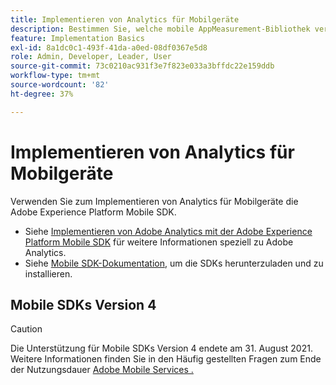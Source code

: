 ```yaml
---
title: Implementieren von Analytics für Mobilgeräte
description: Bestimmen Sie, welche mobile AppMeasurement-Bibliothek verwendet werden soll.
feature: Implementation Basics
exl-id: 8a1dc0c1-493f-41da-a0ed-08df0367e5d8
role: Admin, Developer, Leader, User
source-git-commit: 73c0210ac931f3e7f823e033a3bffdc22e159ddb
workflow-type: tm+mt
source-wordcount: '82'
ht-degree: 37%

---
```


# Implementieren von Analytics für Mobilgeräte

Verwenden Sie zum Implementieren von Analytics für Mobilgeräte die Adobe Experience Platform Mobile SDK.

* Siehe [Implementieren von Adobe Analytics mit der Adobe Experience Platform Mobile SDK](aep-edge/mobile-sdk/overview.md) für weitere Informationen speziell zu Adobe Analytics.
* Siehe [Mobile SDK-Dokumentation](https://developer.adobe.com/client-sdks/home/), um die SDKs herunterzuladen und zu installieren.

## Mobile SDKs Version 4

>[!CAUTION]
>
>Die Unterstützung für Mobile SDKs Version 4 endete am 31. August 2021. Weitere Informationen finden Sie in den Häufig gestellten Fragen zum Ende der Nutzungsdauer [ Adobe Mobile Services .](https://experienceleague.adobe.com/docs/discontinued/using/mobile-services.html)


